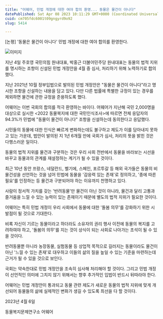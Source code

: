 ```yaml
---
title: "어웨어, 민법 개정에 대한 여야 합의 환영... 동물은 물건이 아니다"
datePublished: Sat Apr 08 2023 10:11:29 GMT+0000 (Coordinated Universal Time)
cuid: cm705fdc6001t09gngyrd9o92
slug: 5414

---
```



[논평] '동물은 물건이 아니다' 민법 개정에 대한 여야 합의를 환영한다.

![이미지](https://cdn.hashnode.com/res/hashnode/image/upload/v1739258200057/8926eb7c-55b7-4b05-b769-5386a4bf5c01.jpeg)

지난 4일 주호영 국민의힘 원내대표, 박홍근 더불어민주당 원내대표는 동물의 법적 지위를 명시하는 조항이 신설된 민법 개정안을 4월 중 심사, 처리하기 위해 노력하기로 합의했다.

지난 2021년 10월 정부입법으로 발의된 민법 개정안은 "동물은 물건이 아니다"라고 명시한 조항을 신설하는 내용을 담고 있다. 다만 다른 법률에 특별한 규정이 있는 경우를 제외하면 물건에 관한 규정을 준용하도록 했다.

어웨어는 이번 국회의 합의를 적극 환영하는 바이다. 어웨어가 지난해 국민 2,000명을 대상으로 실시한 <2022 동물복지에 대한 국민인식조사>에 따르면 전체 응답자의 94.3%가 민법에 "동물이 물건이 아니다" 조항을 신설하는데 동의한다고 응답했다.

시민들의 동물에 대한 인식은 빠르게 변화하는데도 불구하고 제도가 이를 담아내지 못하고 있는 가운데, 법안이 발의된 지 1년 6개월 만에 국회가 심사, 처리의 뜻을 밝힌 것은 다행스러운 일이다.

동물의 법적 지위를 물건과 구분하는 것은 우리 사회 전반에서 동물을 바라보는 시선을 바꾸고 동물과의 관계를 재설정하는 계기가 될 수 있을 것이다.

최근 10년 동안 프랑스, 네덜란드, 벨기에, 스페인, 포르투갈 등 해외 국가들은 동물의 비물건성을 선언하는 것을 넘어 민법에 동물을 '감응력 있는 존재'로 정의하고, '종에 따른 필요'를 인정하는 등 물건과 구분되어야 하는 이유까지 천명하고 있다.

사람이 정서적 가치를 갖는 '반려동물'만 물건이 아닌 것이 아니라, 물건과 달리 고통과 즐거움을 느낄 수 있는 능력이 있는 존재이기 때문에 별도의 법적 지위가 필요한 것이다.

어웨어는 특히 민법 개정이 우리 사회에서 동물에 대한 '돌봄 의무'를 강화하기 위한 시발점이 될 것으로 기대한다.

비록 자신이 기르는 동물이라고 하더라도 소유자의 권리 행사 이전에 동물의 복지를 고려하여야 하고, '돌봄의 의무'를 지는 것이 상식이 되는 사회로 나아가는 초석이 될 수 있을 것이다.

반려동물뿐 아니라 농장동물, 실험동물 등 상업적 목적으로 길러지는 동물이라도 물건이 아닌 '느낄 수 있는 존재'로 대우하고 이들의 삶의 질을 높일 수 있는 기준을 마련하는데 근거가 될 수 있을 것으로 보인다.

국회는 약속한대로 민법 개정안을 조속히 심사해 처리해야 할 것이다. 그리고 민법 개정이 선언적인 의미에 그치지 않기 위해서는 향후 추가적인 입법이 반드시 뒤따라야 한다.

어웨어는 민법 개정안이 통과되고 동물 관련 제도가 새로운 동물의 법적 지위에 맞게 개선되어 동물들의 삶에 실제적인 변화가 생길 수 있도록 최선을 다 할 것이다.

2023년 4월 6일

동물복지문제연구소 어웨어